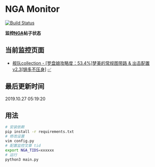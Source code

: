 # NGA Monitor

[![Build Status](https://travis-ci.org/kcwikizh/nga-monitor.svg?branch=master)](https://travis-ci.org/kcwikizh/nga-monitor)

**监控[NGA](https://bbs.nga.cn)帖子状态**

## 当前监控页面

- [舰队collection - [罗盘娘攻略度：53.4%]梦美的常规图带路 &amp; 出击配置 v2.3[锅多不压身]](https://bbs.nga.cn/read.php?tid=16334445) [✅](16334445.md)


## 最后更新时间

2019.10.27 05:19:20

## 用法

```bash
# 安装依赖
pip install -r requirements.txt
# 修改设置
vim config.py
# 配置监控文章 tid
export NGA_TIDS=xxxxxx
# 运行
python3 main.py
```
